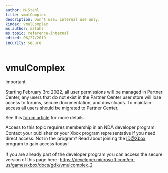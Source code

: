 ```yaml
---
author: M-Stahl
title: vmulComplex
description: Don’t use; internal use only.
kindex: vmulComplex
ms.author: mstahl
ms.topic: reference-internal
edited: 06/27/2019
security: secure
---
```


# vmulComplex
> [!IMPORTANT]
> Starting February 3rd 2022, all user permissions will be managed in Partner Center, any users that do not exist in the Partner Center user store will lose access to forums, secure documentation, and downloads. To maintain access all users should be migrated to Partner Center. <p></p>See this <a href="https://forums.xboxlive.com/articles/132187/breaking-change-user-access-for-forums-secure-docu.html">forum article</a> for more details.  

 Access to this topic requires membership in an NDA developer program. Contact your publisher or your Xbox program representative if you need direct access. Not in the program? Read about joining the <a href="https://www.xbox.com/Developers/id">ID@Xbox</a> program to gain access today!  <br/><br/>If you are already part of the developer program you can access the secure version of this page here: <a target="_blank" href="https://developer.microsoft.com/en-us/games/xbox/docs/gdk/vmulcomplex_2">https://developer.microsoft.com/en-us/games/xbox/docs/gdk/vmulcomplex_2</a>